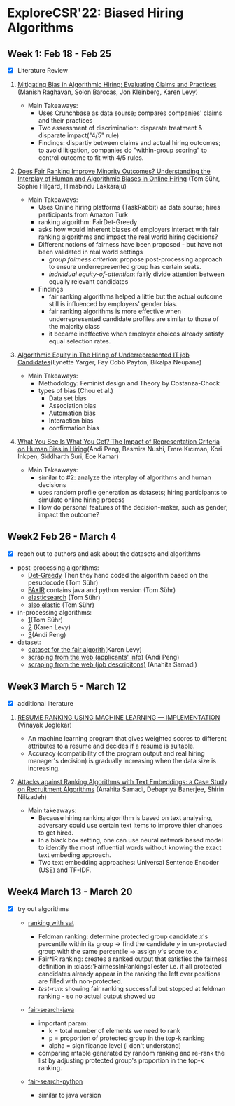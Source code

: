 # ExploreCSR'22: Biased Hiring Algorithms

## Week 1: Feb 18 - Feb 25
- [x] Literature Review
1. [Mitigating Bias in Algorithmic Hiring: Evaluating Claims and Practices](https://dl.acm.org/doi/abs/10.1145/3351095.3372828) (Manish Raghavan, Solon Barocas, Jon Kleinberg, Karen Levy)

    * Main Takeaways: 
        * Uses [Crunchbase](https://www.crunchbase.com/) as data sourse; compares companies' claims and their practices
        * Two assessment of discrimination: disparate treatment & disparate impact("4/5" rule)
        * Findings: dispartiy between claims and actual hiring outcomes; to avoid litigation, companies do "within-group scoring" to control outcome to fit with 4/5 rules. 

2. [Does Fair Ranking Improve Minority Outcomes? Understanding the Interplay of Human and Algorithmic Biases in Online Hiring](https://dl.acm.org/doi/abs/10.1145/3461702.3462602) (Tom Sühr, Sophie Hilgard, Himabindu Lakkaraju)
 
    * Main Takeaways:
        * Uses Online hiring platforms (TaskRabbit) as data sourse; hires participants from Amazon Turk
        * ranking algorithm: FairDet-Greedy
        * asks how would inherent biases of employers interact with fair ranking algorithms and impact the real world hiring decisions?
        * Different notions of fairness have been proposed - but have not been validated in real world settings
            * *group fairness criterion*: propose post-processing approach to ensure underrepresented group has certain seats.
            * *individual equity-of-attention*: fairly divide attention between equally relevant candidates
        * Findings
            * fair ranking algorithms helped a little but the actual outcome still is influenced by employers' gender bias.
            * fair ranking algorithms is more effective when underrepresented candidate profiles are similar to those of the majority class
            * it became ineffective when employer choices already satisfy equal selection rates.


3. [Algorithmic Equity in The Hiring of Underrepresented IT job Candidates](https://www.emerald.com/insight/content/doi/10.1108/OIR-10-2018-0334/full/html)(Lynette Yarger, Fay Cobb Payton, Bikalpa Neupane)
    * Main Takeaways:
        * Methodology: Feminist design and Theory by Costanza-Chock
        * types of bias (Chou et al.)
            * Data set bias
            * Association bias
            * Automation bias
            * Interaction bias
            * confirmation bias


4. [What You See Is What You Get? The Impact of Representation Criteria on Human Bias in Hiring](https://ojs.aaai.org/index.php/HCOMP/article/view/5281)(Andi Peng, Besmira Nushi, Emre Kıcıman, Kori Inkpen, Siddharth Suri, Ece Kamar)

    * Main Takeaways:
        * similar to #2: analyze the interplay of algorithms and human decisions
        * uses random profile generation as datasets; hiring participants to simulate online hiring process
        * How do personal features of the decision-maker, such as gender, impact the outcome? 



## Week2 Feb 26 - March 4
- [x] reach out to authors and ask about the datasets and algorithms
* post-processing algorithms:
   * [Det-Greedy](https://dl.acm.org/doi/pdf/10.1145/3292500.3330691?casa_token=OYEXJHAX7skAAAAA:60-IaTPwHoFaDMIPaGv7GIH7prytYtksqNHfFQ0rqE1hmGogQyscfQ1Vs6MykbqvDZE6QN9uNPau) Then they hand coded the algorithm based on the pesudocode (Tom Sühr)
   * [FA\*IR](https://github.com/fair-search) contains java and python version (Tom Sühr)
   * [elasticsearch](https://github.com/fair-search/fairsearch-fair-for-elasticsearch) (Tom Sühr)
   * [also elastic](https://milkalichtblau.github.io/pdf/zehlike_2021_fair_ranking_multiple_protected_groups.pdf) (Tom Sühr)
* in-processing algorithms:
   * [1](https://proceedings.neurips.cc/paper/2019/file/9e82757e9a1c12cb710ad680db11f6f1-Paper.pdf)(Tom Sühr)
   * [2](https://dl.acm.org/doi/pdf/10.1145/3219819.3220088?ref=https://githubhelp.com) (Karen Levy)
   * [3](https://www-ai.cs.tu-dortmund.de/LEHRE/SEMINARE/WS2021/TrustworthyAIMachineLearning/literature/yadav2019.pdfhttps://www-ai.cs.tu-dortmund.de/LEHRE/SEMINARE/WS2021/TrustworthyAIMachineLearning/literature/yadav2019.pdf)(Andi Peng)
* dataset:
   * [dataset for the fair algorith](https://github.com/MilkaLichtblau/FA-IR_Ranking/tree/FA-IR_CIKM_17)(Karen Levy)
   * [scraping from the web (applicants' info)](https://arxiv.org/abs/1901.09451) (Andi Peng)
   * [scraping from the web (job descripitons)](https://www.indeed.com/) (Anahita Samadi)

## Week3 March 5 - March 12
- [x] additional literature 
1. [RESUME RANKING USING MACHINE LEARNING — IMPLEMENTATION](https://medium.com/@Excellarate/resume-ranking-using-machine-learning-implementation-47959a4e5d8e) (Vinayak Joglekar)
   * An machine learning program that gives weighted scores to different attributes to a resume and decides if a resume is suitable.
   * Accuracy (compatibility of the program output and real hiring manager's decision) is gradually increasing when the data size is increasing.

2. [Attacks against Ranking Algorithms with Text Embeddings: a Case Study on Recruitment Algorithms](https://arxiv.org/abs/2108.05490) (Anahita Samadi, Debapriya Banerjee, Shirin Nilizadeh)
   * Main takeaways:
      * Because hiring ranking algorithm is based on text analysing, adversary could use certain text items to improve thier chances to get hired.
      * In a black box setting, one can use neural network based model to identify the most influential words without knowing the exact text embeding approach.
      * Two text embedding approaches: Universal Sentence Encoder (USE) and TF-IDF.


## Week4 March 13 - March 20
- [x] try out algorithms
   * [ranking with sat](https://github.com/MilkaLichtblau/FA-IR_Ranking/tree/FA-IR_CIKM_17)
      * Feldman ranking: determine protected group candidate *x*'s percentile within its group -> find the candidate *y* in un-protected group with the same percentile -> assign *y*'s score to *x*. 
      * Fair\*IR ranking: creates a ranked output that satisfies the fairness definition in :class:'FairnessInRankingsTester i.e. if all protected candidates already appear in the ranking the left over positions are filled with non-protected. 
      * *test-run*: showing fair ranking successful but stopped at feldman ranking - so no actual output showed up

   * [fair-search-java](https://github.com/fair-search/fairsearch-fair-java) 
      * important param:
         * k = total number of elements we need to rank
         * p = proportion of protected group in the top-k ranking
         * alpha = significance level (i don't understand)
      * comparing mtable generated by random ranking and re-rank the list by adjusting protected group's proportion in the top-k ranking.

   * [fair-search-python](https://github.com/fair-search/fairsearch-fair-python)
      * similar to java version


